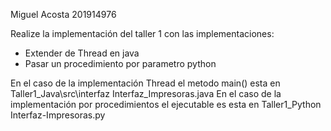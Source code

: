 Miguel Acosta 201914976

Realize la implementación del taller 1 con las implementaciones:
- Extender de Thread en java
- Pasar un procedimiento por parametro python

En el caso de la implementación Thread el metodo main() esta en Taller1_Java\src\interfaz Interfaz_Impresoras.java
En el caso de la implementación por procedimientos el ejecutable es esta en Taller1_Python Interfaz-Impresoras.py